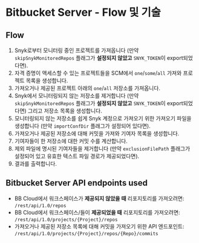 # Bitbucket Server - Flow 및 기술

## Flow <a href="#flow" id="flow"></a>

1. Snyk로부터 모니터링 중인 프로젝트를 가져옵니다 (만약 `skipSnykMonitoredRepos` 플래그가 **설정되지 않았고** `SNYK_TOKEN`이 export되었다면).
2. 자격 증명이 액세스할 수 있는 프로젝트들을 SCM에서 `one`/`some`/`all` 가져와 프로젝트 목록을 생성합니다.
3. 가져오거나 제공된 프로젝트 아래의 `one`/`all` 저장소를 가져옵니다.
4. Snyk에서 모니터링되지 않는 저장소를 제거합니다 (만약 `skipSnykMonitoredRepos` 플래그가 **설정되지 않았고** `SNYK_TOKEN`이 export되었다면) 그리고 저장소 목록을 생성합니다.
5. 모니터링되지 않는 저장소를 쉽게 Snyk 계정으로 가져오기 위한 가져오기 파일을 생성합니다 (만약 `importConfDir` 플래그가 설정되어 있다면).
6. 가져오거나 제공된 저장소에 대해 커밋을 가져와 기여자 목록을 생성합니다.
7. 기여자들이 한 저장소에 대한 커밋 수를 계산합니다.
8. 제외 파일에 명시된 기여자들을 제거합니다 (만약 `exclusionFilePath` 플래그가 설정되어 있고 유효한 텍스트 파일 경로가 제공되었다면).
9. 결과를 출력합니다.

## Bitbucket Server API endpoints used <a href="#bitbucket-cloud-api-endpoints-used" id="bitbucket-cloud-api-endpoints-used"></a>

* BB Cloud에서 워크스페이스가 **제공되지 않았을 때** 리포지토리를 가져오려면: `/rest/api/1.0/repos`
* BB Cloud에서 워크스페이스/들이 **제공되었을 때** 리포지토리를 가져오려면: `/rest/api/1.0/projects/{Project}/repos`
* 가져오거나 제공된 저장소 목록에 대해 커밋을 가져오기 위한 API 엔드포인트: `/rest/api/1.0/projects/{Project}/repos/{Repo}/commits`
